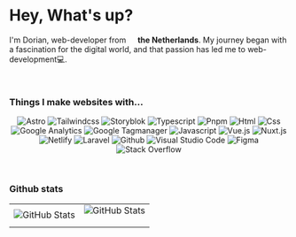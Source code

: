 <h1>Hey, What's up?</h1>
<p>I'm Dorian, web-developer from <img src="https://cdn-icons-png.flaticon.com/512/6157/6157397.png" width="13"/> <b>the Netherlands</b>. My journey began with a fascination for the digital world, and that passion has led me to web-development💻.</p>

<img height="16"></img>

<h3>Things I make websites with...</h3>
	<p align="center">
		<img alt="Astro" src="https://img.shields.io/badge/Astro-3c3c3c?style=for-the-badge&logo=astro&logoColor=white"/>
		<img alt="Tailwindcss" src="https://img.shields.io/badge/Tailwind_CSS-3c3c3c?style=for-the-badge&logo=tailwind-css&logoColor=white" >
		<img alt="Storyblok" src="https://img.shields.io/badge/Storyblok-3c3c3c?style=for-the-badge&logo=storyblok&logoColor=white">
		<img alt="Typescript" src="https://img.shields.io/badge/Typescript-3c3c3c?style=for-the-badge&logo=typescript&logoColor=white">
		<img alt="Pnpm" src="https://img.shields.io/badge/Pnpm-3c3c3c?style=for-the-badge&logo=pnpm&logoColor=white" >
		<img alt="Html" src="https://img.shields.io/badge/Html-3c3c3c?style=for-the-badge&logo=html5&logoColor=white" >
		<img alt="Css" src="https://img.shields.io/badge/Css-3c3c3c?style=for-the-badge&logo=css3&logoColor=white">
		<img alt="Google Analytics" src="https://img.shields.io/badge/Analitycs-3c3c3c?style=for-the-badge&logo=googleanalytics&logoColor=white" >
		<img alt="Google Tagmanager" src="https://img.shields.io/badge/Tag Manager-3c3c3c?style=for-the-badge&logo=googletagmanager&logoColor=white" >
		<img alt="Javascript" src="https://img.shields.io/badge/Javascript-3c3c3c?style=for-the-badge&logo=javascript&logoColor=white" >
		<img alt="Vue.js" src="https://img.shields.io/badge/Vue.js-3c3c3c?style=for-the-badge&logo=vue.js&logoColor=white" >
		<img alt="Nuxt.js" src="https://img.shields.io/badge/Nuxt.js-3c3c3c?style=for-the-badge&logo=nuxt.js&logoColor=white" >
		<img alt="Netlify" src="https://img.shields.io/badge/Netlify-3c3c3c?style=for-the-badge&logo=netlify&logoColor=white" >
		<img alt="Laravel" src="https://img.shields.io/badge/Laravel-3c3c3c?style=for-the-badge&logo=laravel&logoColor=white" >
		<img alt="Github" src="https://img.shields.io/badge/Github-3c3c3c?style=for-the-badge&logo=github&logoColor=white" >
		<img alt="Visual Studio Code" src="https://img.shields.io/badge/VScode-3c3c3c?style=for-the-badge&logo=visualstudio&logoColor=white" >
		<img alt="Figma" src="https://img.shields.io/badge/Figma-3c3c3c?style=for-the-badge&logo=figma&logoColor=white" >
		<img alt="Stack Overflow" src="https://img.shields.io/badge/Stack Overflow-3c3c3c?style=for-the-badge&logo=stackoverflow&logoColor=white">
	</p>

<img height="16"></img>

 <table>
	<h3>Github stats</h3>
	<tbody>
		<tr>
		<tr>
			<td><img src="https://github-readme-stats.vercel.app/api?username=doriandejong&theme=dark&show_icons=true&hide_border=true&count_private=true" alt="GitHub Stats"></td>
			<td><img src="https://github-readme-streak-stats.herokuapp.com/?user=doriandejong&theme=dark&hide_border=true" alt="GitHub Stats"></p></td>
		</tr>
		</tr>
	</tbody>
</table>
